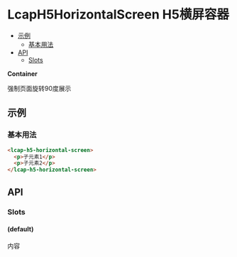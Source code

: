 <!-- 该 README.md 根据 api.yaml 和 docs/*.md 自动生成，为了方便在 GitHub 和 NPM 上查阅。如需修改，请查看源文件 -->

# LcapH5HorizontalScreen H5横屏容器

- [示例](#示例)
    - [基本用法](#基本用法)
- [API]()
    - [Slots](#slots)

**Container**

强制页面旋转90度展示

## 示例
### 基本用法

``` html
<lcap-h5-horizontal-screen>
  <p>子元素1</p>
  <p>子元素2</p>
</lcap-h5-horizontal-screen>
```

## API
### Slots

#### (default)

内容

